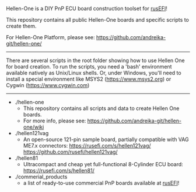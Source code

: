 Hellen-One is a DIY PnP ECU board construction toolset for [rusEFI](https://github.com/rusefi/rusefi)!

This repository contains all public Hellen-One boards and specific scripts to create them.

For Hellen-One Platform, please see: https://github.com/andreika-git/hellen-one/

* * *

There are several scripts in the root folder showing how to use Hellen One for board creation.
To run the scripts, you need a 'bash' environment available natively as Unix/Linux shells.
Or, under Windows, you'll need to install a special environment like MSYS2 (https://www.msys2.org) or Cygwin (https://www.cygwin.com)

* * *

- ./hellen-one
	* This repository contains all scripts and data to create Hellen One boards.
	* For more info, please see: https://github.com/andreika-git/hellen-one/wiki
- ./hellen121vag
	* An open-source 121-pin sample board, partially compatible with VAG ME7.x connectors:
	  https://rusefi.com/s/hellen121vag/
	  https://github.com/rusefi/hellen121vag/
- ./hellen81
	* Ultracompact and cheap yet full-functional 8-Cylinder ECU board:
	  https://rusefi.com/s/hellen81/
- ./commerial_products
	* a list of ready-to-use commercial PnP boards available at [rusEFI](https://github.com/rusefi/rusefi)!
